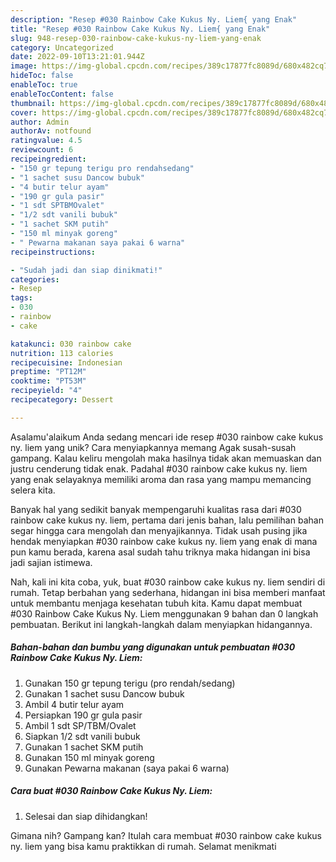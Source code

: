 ```yaml
---
description: "Resep #030 Rainbow Cake Kukus Ny. Liem{ yang Enak"
title: "Resep #030 Rainbow Cake Kukus Ny. Liem{ yang Enak"
slug: 948-resep-030-rainbow-cake-kukus-ny-liem-yang-enak
category: Uncategorized
date: 2022-09-10T13:21:01.944Z
image: https://img-global.cpcdn.com/recipes/389c17877fc8089d/680x482cq70/030-rainbow-cake-kukus-ny-liem-foto-resep-utama.jpg
hideToc: false
enableToc: true
enableTocContent: false
thumbnail: https://img-global.cpcdn.com/recipes/389c17877fc8089d/680x482cq70/030-rainbow-cake-kukus-ny-liem-foto-resep-utama.jpg
cover: https://img-global.cpcdn.com/recipes/389c17877fc8089d/680x482cq70/030-rainbow-cake-kukus-ny-liem-foto-resep-utama.jpg
author: Admin
authorAv: notfound
ratingvalue: 4.5
reviewcount: 6
recipeingredient:
- "150 gr tepung terigu pro rendahsedang"
- "1 sachet susu Dancow bubuk"
- "4 butir telur ayam"
- "190 gr gula pasir"
- "1 sdt SPTBMOvalet"
- "1/2 sdt vanili bubuk"
- "1 sachet SKM putih"
- "150 ml minyak goreng"
- " Pewarna makanan saya pakai 6 warna"
recipeinstructions:

- "Sudah jadi dan siap dinikmati!"
categories:
- Resep
tags:
- 030
- rainbow
- cake

katakunci: 030 rainbow cake 
nutrition: 113 calories
recipecuisine: Indonesian
preptime: "PT12M"
cooktime: "PT53M"
recipeyield: "4"
recipecategory: Dessert

---
```



Asalamu'alaikum Anda sedang mencari ide resep #030 rainbow cake kukus ny. liem yang unik? Cara menyiapkannya memang Agak susah-susah gampang. Kalau keliru mengolah maka hasilnya tidak akan memuaskan dan justru cenderung tidak enak. Padahal #030 rainbow cake kukus ny. liem yang enak selayaknya memiliki aroma dan rasa yang mampu memancing selera kita.




Banyak hal yang sedikit banyak mempengaruhi kualitas rasa dari #030 rainbow cake kukus ny. liem, pertama dari jenis bahan, lalu pemilihan bahan segar hingga cara mengolah dan menyajikannya. Tidak usah pusing jika hendak menyiapkan #030 rainbow cake kukus ny. liem yang enak di mana pun kamu berada, karena asal sudah tahu triknya maka hidangan ini bisa jadi sajian istimewa.


Nah, kali ini kita coba, yuk, buat #030 rainbow cake kukus ny. liem sendiri di rumah. Tetap berbahan yang sederhana, hidangan ini bisa memberi manfaat untuk membantu menjaga kesehatan tubuh kita. Kamu dapat membuat #030 Rainbow Cake Kukus Ny. Liem menggunakan 9 bahan dan 0 langkah pembuatan. Berikut ini langkah-langkah dalam menyiapkan hidangannya.

<!--inarticleads1-->

##### Bahan-bahan dan bumbu yang digunakan untuk pembuatan #030 Rainbow Cake Kukus Ny. Liem:

1. Gunakan 150 gr tepung terigu (pro rendah/sedang)
1. Gunakan 1 sachet susu Dancow bubuk
1. Ambil 4 butir telur ayam
1. Persiapkan 190 gr gula pasir
1. Ambil 1 sdt SP/TBM/Ovalet
1. Siapkan 1/2 sdt vanili bubuk
1. Gunakan 1 sachet SKM putih
1. Gunakan 150 ml minyak goreng
1. Gunakan  Pewarna makanan (saya pakai 6 warna)




<!--inarticleads2-->

##### Cara buat #030 Rainbow Cake Kukus Ny. Liem:


1. Selesai dan siap dihidangkan!



Gimana nih? Gampang kan? Itulah cara membuat #030 rainbow cake kukus ny. liem yang bisa kamu praktikkan di rumah. Selamat menikmati
